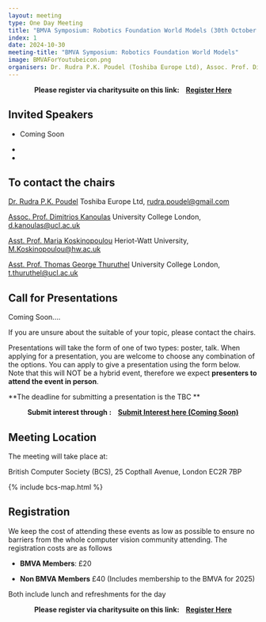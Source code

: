 ```yaml
---
layout: meeting
type: One Day Meeting
title: "BMVA Symposium: Robotics Foundation World Models (30th October 2024) "
index: 1
date: 2024-10-30
meeting-title: "BMVA Symposium: Robotics Foundation World Models"
image: BMVAForYoutubeicon.png
organisers: Dr. Rudra P.K. Poudel (Toshiba Europe Ltd), Assoc. Prof. Dimitrios Kanoulas (University College London) Asst. Prof. Maria Koskinopoulou (Heriot-Watt University), Asst. Prof. Thomas George Thuruthel (University College London)
---
```


<div class="alert mt-3 alert-info" style="text-align:center;">
<span><strong>Please register via charitysuite on this link: &nbsp;&nbsp;
<a class="btn btn-warning" role="button" href="https://bmva.charitysuite.com/events/dw2mpco8">Register Here</a></strong></span>
</div>

## Invited Speakers

* Coming Soon

*

*

## To contact the chairs

[Dr. Rudra P.K. Poudel](https://rudrapoudel.com/) Toshiba Europe Ltd, [rudra.poudel@gmail.com](udra.poudel@gmail.com)

[Assoc. Prof. Dimitrios Kanoulas](https://dkanou.github.io/) University College London, [d.kanoulas@ucl.ac.uk](d.kanoulas@ucl.ac.uk)

[Asst. Prof. Maria Koskinopoulou](https://sites.google.com/view/mariakoskinopoulou/) Heriot-Watt University, [M.Koskinopoulou@hw.ac.uk](M.Koskinopoulou@hw.ac.uk)

[Asst. Prof. Thomas George Thuruthel](https://tthuruthel.com/) University College London, [t.thuruthel@ucl.ac.uk](t.thuruthel@ucl.ac.uk)

## Call for Presentations

Coming Soon....
	

If you are unsure about the suitable of your topic, please contact the chairs.

Presentations will take the form of one of two types: poster, talk. When applying for a presentation, you are welcome to choose any combination of the options. You can apply to give a presentation using the form below.  Note that this will NOT be a hybrid event, therefore we expect **presenters to attend the event in person**.

**The deadline for submitting a presentation is the TBC **


<div class="alert mt-3 alert-info" style="text-align:center;">
<span><strong>Submit interest through : &nbsp;&nbsp;
<a class="btn btn-warning" role="button" href="http://tinyurl.com/bmvatrustworthyddg">Submit Interest here (Coming Soon)</a></strong></span>
</div>

## Meeting Location

The meeting will take place at:

British Computer Society (BCS), 25 Copthall Avenue, London EC2R 7BP

{% include bcs-map.html %}

## Registration

We keep the cost of attending these events as low as possible to ensure no barriers from the whole computer vision community attending. 
The registration costs are as follows 
- **BMVA Members**:  £20

- **Non BMVA Members**   £40 (Includes membership to the BMVA for 2025)

Both include lunch and refreshments for the day


<div class="alert mt-3 alert-info" style="text-align:center;">
<span><strong>Please register via charitysuite on this link: &nbsp;&nbsp;
<a class="btn btn-warning" role="button" href="https://bmva.charitysuite.com/events/dw2mpco8">Register Here</a></strong></span>
</div>




